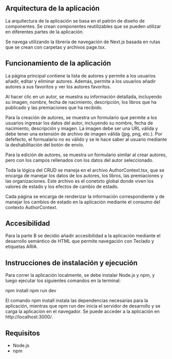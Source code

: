 ## Arquitectura de la aplicación
La arquitectura de la aplicación se basa en el patrón de diseño de componentes. Se crean componentes reutilizables que se pueden utilizar en diferentes partes de la aplicación.

Se navega utilizando la librería de navegación de Next.js basada en rutas que se crean con carpetas y archivos page.tsx.


## Funcionamiento de la aplicación
La página principal contiene la lista de autores y permite a los usuarios añadir, editar y eliminar autores. Además, permite a los usuarios añadir autores a sus favoritos y ver los autores favoritos.

Al hacer clic en un autor, se muestra su información detallada, incluyendo su imagen, nombre, fecha de nacimiento, descripción, los libros que ha publicado y las premiaciones que ha recibido.

Para la creación de autores, se muestra un formulario que permite a los usuarios ingresar los datos del autor, incluyendo su nombre, fecha de nacimiento, descripción y imagen. La imagen debe ser una URL válida y debe tener una extensión de archivo de imagen válida (jpg, png, etc.).
Por defefecto, el formualario no es válido y se le hace saber al usuario mediante la deshabilitación del botón de envío.

Para la edición de autores, se muestra un formulario similar al crear autores, pero con los campos rellenados con los datos del autor seleccionado.

Toda la lógica del CRUD se maneja en el archivo AuthorContext.tsx, que se encarga de manejar los datos de los autores, los libros, las premiaciones y las organizaciones. Este archivo es el conetxto global donde viven los valores de estado y los efectos de cambio de estado.

Cada página se encarga de renderizar la información correspondiente y de manejar los cambios de estado en la aplicación mediante el consumo del contexto AuthorContext.


## Accesibilidad
Para la parte B se decidio añadir accesibilidad a la aplicación mediante el desarrollo semántico de HTML que permite navegación con Teclado y etiquetas ARIA.


## Instrucciones de instalación y ejecución
Para correr la aplicación localmente, se debe instalar Node.js y npm, y luego ejecutar los siguientes comandos en la terminal:

npm install
npm run dev

El comando npm install instala las dependencias necesarias para la aplicación, mientras que npm run dev inicia el servidor de desarrollo y se carga la aplicación en el navegador.
Se puede acceder a la aplicación en http://localhost:3000/.

## Requisitos

- Node.js
- npm
